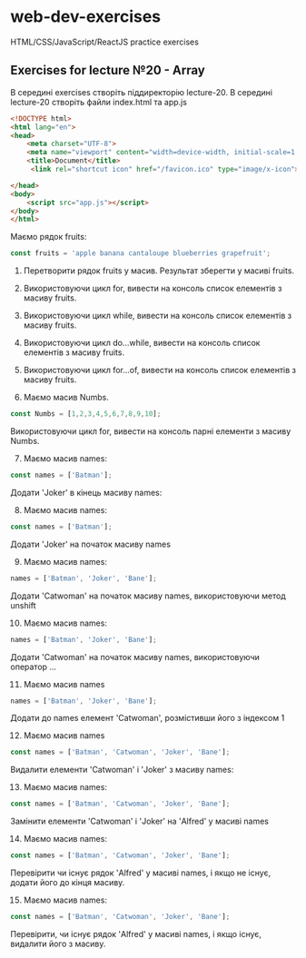 # web-dev-exercises
HTML/CSS/JavaScript/ReactJS practice exercises
## Exercises for lecture №20 - Array

В середині exercises створіть піддиректорію lecture-20. В середині lecture-20 створіть файли index.html та app.js

```html
<!DOCTYPE html>
<html lang="en">
<head>
    <meta charset="UTF-8">
    <meta name="viewport" content="width=device-width, initial-scale=1.0">
    <title>Document</title>
	 <link rel="shortcut icon" href="/favicon.ico" type="image/x-icon">

</head>
<body>
    <script src="app.js"></script>
</body>
</html>

```

Маємо рядок fruits:
```js
const fruits = 'apple banana cantaloupe blueberries grapefruit';

```
1. Перетворити рядок fruits у масив. Результат зберегти у масиві fruits.

2. Використовуючи цикл for, вивести на консоль список елементів з масиву fruits.  

3. Використовуючи цикл while, вивести на консоль список елементів з масиву fruits.  


4. Використовуючи цикл do...while, вивести на консоль список елементів з масиву fruits.  

5. Використовуючи цикл for...of, вивести на консоль список елементів з масиву fruits.  

6. Маємо масив Numbs. 

```js
const Numbs = [1,2,3,4,5,6,7,8,9,10];

```
Використовуючи цикл for, вивести на консоль парні елементи з масиву Numbs.  


7. Маємо масив names:

```js
const names = ['Batman'];
```
Додати 'Joker' в кінець масиву names:

8. Маємо масив names:

```js
const names = ['Batman'];
```
Додати 'Joker' на початок масиву names


9. Маємо масив names:

```js
names = ['Batman', 'Joker', 'Bane'];
```
Додати 'Catwoman' на початок масиву names, використовуючи метод unshift


10. Маємо масив names:

```js
names = ['Batman', 'Joker', 'Bane'];
```
Додати 'Catwoman' на початок масиву names, використовуючи оператор ...

11. Маємо масив names

```js
names = ['Batman', 'Joker', 'Bane'];
```
Додати до names елемент 'Catwoman', розмістивши його з індексом 1 


12. Маємо масив names

```js
const names = ['Batman', 'Catwoman', 'Joker', 'Bane'];
```
Видалити елементи 'Catwoman' і 'Joker' з масиву names:


13. Маємо масив names:
```js
const names = ['Batman', 'Catwoman', 'Joker', 'Bane'];
```
Замінити елементи 'Catwoman' і 'Joker' на 'Alfred' у масиві names


14. Маємо масив names:

```js
const names = ['Batman', 'Catwoman', 'Joker', 'Bane'];
```
Перевірити чи існує рядок 'Alfred' у масиві names, і якщо не існує, додати його до кінця масиву. 

15. Маємо масив names:

```js
const names = ['Batman', 'Catwoman', 'Joker', 'Bane'];
```
Перевірити, чи існує рядок 'Alfred' у масиві names, і якщо існує, видалити його з масиву. 

